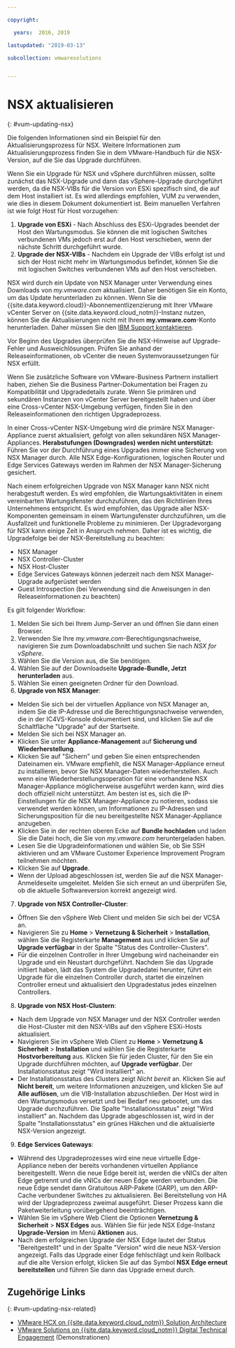 ```yaml
---

copyright:

  years:  2016, 2019

lastupdated: "2019-03-13"

subcollection: vmwaresolutions


---
```


# NSX aktualisieren
{: #vum-updating-nsx}

Die folgenden Informationen sind ein Beispiel für den Aktualisierungsprozess für NSX. Weitere Informationen zum Aktualisierungsprozess finden Sie in dem VMware-Handbuch für die NSX-Version, auf die Sie das Upgrade durchführen.

Wenn Sie ein Upgrade für NSX und vSphere durchführen müssen, sollte zunächst das NSX-Upgrade und dann das vSphere-Upgrade durchgeführt werden, da die NSX-VIBs für die Version von ESXi spezifisch sind, die auf dem Host installiert ist. Es wird allerdings empfohlen, VUM zu verwenden, wie dies in diesem Dokument dokumentiert ist. Beim manuellen Verfahren ist wie folgt Host für Host vorzugehen:

1. **Upgrade von ESXi** - Nach Abschluss des ESXi-Upgrades beendet der Host den Wartungsmodus. Sie können die mit logischen Switches verbundenen VMs jedoch erst auf den Host verschieben, wenn der nächste Schritt durchgeführt wurde.
2. **Upgrade der NSX-VIBs** - Nachdem ein Upgrade der VIBs erfolgt ist und sich der Host nicht mehr im Wartungsmodus befindet, können Sie die mit logischen Switches verbundenen VMs auf den Host verschieben.

NSX wird durch ein Update von NSX Manager unter Verwendung eines Downloads von _my.vmware.com_ aktualisiert. Daher benötigen Sie ein Konto, um das Update herunterladen zu können. Wenn Sie die {{site.data.keyword.cloud}}-Abonnementlizenzierung mit Ihrer VMware vCenter Server on {{site.data.keyword.cloud_notm}}-Instanz nutzen, können Sie die Aktualisierungen nicht mit Ihrem **my.vmware.com**-Konto herunterladen. Daher müssen Sie den [IBM Support kontaktieren](/docs/services/vmwaresolutions/vmonic?topic=vmware-solutions-trbl_support).

Vor Beginn des Upgrades überprüfen Sie die NSX-Hinweise auf Upgrade-Fehler und Ausweichlösungen. Prüfen Sie anhand der Releaseinformationen, ob vCenter die neuen Systemvoraussetzungen für NSX erfüllt.

Wenn Sie zusätzliche Software von VMware-Business Partnern installiert haben, ziehen Sie die Business Partner-Dokumentation bei Fragen zu Kompatibilität und Upgradedetails zurate. Wenn Sie primären und sekundären Instanzen von vCenter Server bereitgestellt haben und über eine Cross-vCenter NSX-Umgebung verfügen, finden Sie in den Releaseinformationen den richtigen Upgradeprozess.

In einer Cross-vCenter NSX-Umgebung wird die primäre NSX Manager-Appliance zuerst aktualisiert, gefolgt von allen sekundären NSX Manager-Appliances.
**Herabstufungen (Downgrades) werden nicht unterstützt:** Führen Sie vor der Durchführung eines Upgrades immer eine Sicherung von NSX Manager durch. Alle NSX Edge-Konfigurationen, logischen Router und Edge Services Gateways werden im Rahmen der NSX Manager-Sicherung gesichert.

Nach einem erfolgreichen Upgrade von NSX Manager kann NSX nicht herabgestuft werden. Es wird empfohlen, die Wartungsaktivitäten in einem vereinbarten Wartungsfenster durchzuführen, das den Richtlinien Ihres Unternehmens entspricht. Es wird empfohlen, das Upgrade aller NSX-Komponenten gemeinsam in einem Wartungsfenster durchzuführen, um die Ausfallzeit und funktionelle Probleme zu minimieren. Der Upgradevorgang für NSX kann einige Zeit in Anspruch nehmen. Daher ist es wichtig, die Upgradefolge bei der NSX-Bereitstellung zu beachten:
* NSX Manager
* NSX Controller-Cluster
* NSX Host-Cluster
* Edge Services Gateways können jederzeit nach dem NSX Manager-Upgrade aufgerüstet werden
* Guest Introspection (bei Verwendung sind die Anweisungen in den Releaseinformationen zu beachten)

Es gilt folgender Workflow:
1. Melden Sie sich bei Ihrem Jump-Server an und öffnen Sie dann einen Browser.
2. Verwenden Sie Ihre _my.vmware.com_-Berechtigungsnachweise, navigieren Sie zum Downloadabschnitt und suchen Sie nach _NSX for vSphere_.
3. Wählen Sie die Version aus, die Sie benötigen.
4. Wählen Sie auf der Downloadseite **Upgrade-Bundle, Jetzt herunterladen** aus.
5. Wählen Sie einen geeigneten Ordner für den Download.
6. **Upgrade von NSX Manager**:
  - Melden Sie sich bei der virtuellen Appliance von NSX Manager an, indem Sie die IP-Adresse und die Berechtigungsnachweise verwenden, die in der IC4VS-Konsole dokumentiert sind, und klicken Sie auf die Schaltfläche "Upgrade" auf der Startseite.
  - Melden Sie sich bei NSX Manager an.
  - Klicken Sie unter **Appliance-Management** auf **Sicherung und Wiederherstellung**.
  - Klicken Sie auf "Sichern" und geben Sie einen entsprechenden Dateinamen ein. VMware empfiehlt, die NSX Manager-Appliance erneut zu installieren, bevor Sie NSX Manager-Daten wiederherstellen. Auch wenn eine Wiederherstellungsoperation für eine vorhandene NSX Manager-Appliance möglicherweise ausgeführt werden kann, wird dies doch offiziell nicht unterstützt. Am besten ist es, sich die IP-Einstellungen für die NSX Manager-Appliance zu notieren, sodass sie verwendet werden können, um Informationen zu IP-Adressen und Sicherungsposition für die neu bereitgestellte NSX Manager-Appliance anzugeben.
  - Klicken Sie in der rechten oberen Ecke auf **Bundle hochladen** und laden Sie die Datei hoch, die Sie von _my.vmware.com_ heruntergeladen haben.
  - Lesen Sie die Upgradeinformationen und wählen Sie, ob Sie SSH aktivieren und am VMware Customer Experience Improvement Program teilnehmen möchten.
  - Klicken Sie auf **Upgrade**.
  - Wenn der Upload abgeschlossen ist, werden Sie auf die NSX Manager-Anmeldeseite umgeleitet. Melden Sie sich erneut an und überprüfen Sie, ob die aktuelle Softwareversion korrekt angezeigt wird.
7. **Upgrade von NSX Controller-Cluster**:
  - Öffnen Sie den vSphere Web Client und melden Sie sich bei der VCSA an.
  - Navigieren Sie zu **Home** > **Vernetzung & Sicherheit** > **Installation**, wählen Sie die Registerkarte **Management** aus und klicken Sie auf **Upgrade verfügbar** in der Spalte "Status des Controller-Clusters".
  - Für die einzelnen Controller in Ihrer Umgebung wird nacheinander ein Upgrade und ein Neustart durchgeführt. Nachdem Sie das Upgrade initiiert haben, lädt das System die Upgradedatei herunter, führt ein Upgrade für die einzelnen Controller durch, startet die einzelnen Controller erneut und aktualisiert den Upgradestatus jedes einzelnen Controllers.
8. **Upgrade von NSX Host-Clustern**:
  - Nach dem Upgrade von NSX Manager und der NSX Controller werden die Host-Cluster mit den NSX-VIBs auf den vSphere ESXi-Hosts aktualisiert.
  - Navigieren Sie im vSphere Web Client zu **Home** > **Vernetzung & Sicherheit** > **Installation** und wählen Sie die Registerkarte **Hostvorbereitung** aus. Klicken Sie für jeden Cluster, für den Sie ein Upgrade durchführen möchten, auf **Upgrade verfügbar**. Der Installationsstatus zeigt "Wird Installiert" an.
  - Der Installationsstatus des Clusters zeigt _Nicht bereit_ an. Klicken Sie auf **Nicht bereit**, um weitere Informationen anzuzeigen, und klicken Sie auf **Alle auflösen**, um die VIB-Installation abzuschließen. Der Host wird in den Wartungsmodus versetzt und bei Bedarf neu gebootet, um das Upgrade durchzuführen. Die Spalte "Installationsstatus" zeigt "Wird installiert" an. Nachdem das Upgrade abgeschlossen ist, wird in der Spalte "Installationsstatus" ein grünes Häkchen und die aktualisierte NSX-Version angezeigt.
9. **Edge Services Gateways**:
  - Während des Upgradeprozesses wird eine neue virtuelle Edge-Appliance neben der bereits vorhandenen virtuellen Appliance bereitgestellt. Wenn die neue Edge bereit ist, werden die vNICs der alten Edge getrennt und die vNICs der neuen Edge werden verbunden. Die neue Edge sendet dann Gratuitous ARP-Pakete (GARP), um den ARP-Cache verbundener Switches zu aktualisieren. Bei Bereitstellung von HA wird der Upgradeprozess zweimal ausgeführt. Dieser Prozess kann die Paketweiterleitung vorübergehend beeinträchtigen.
  - Wählen Sie im vSphere Web Client die Optionen **Vernetzung & Sicherheit** > **NSX Edges** aus. Wählen Sie für jede NSX Edge-Instanz **Upgrade-Version** im Menü **Aktionen** aus.
  - Nach dem erfolgreichen Upgrade der NSX Edge lautet der Status "Bereitgestellt" und in der Spalte "Version" wird die neue NSX-Version angezeigt. Falls das Upgrade einer Edge fehlschlägt und kein Rollback auf die alte Version erfolgt, klicken Sie auf das Symbol **NSX Edge erneut bereitstellen** und führen Sie dann das Upgrade erneut durch.

## Zugehörige Links
{: #vum-updating-nsx-related}

* [VMware HCX on {{site.data.keyword.cloud_notm}} Solution Architecture](/docs/services/vmwaresolutions/services?topic=vmware-solutions-hcx-archi-intro#hcx-archi-intro)
* [VMware Solutions on	{{site.data.keyword.cloud_notm}} Digital Technical Engagement](https://ibm-dte.mybluemix.net/ibm-vmware) (Demonstrationen)

